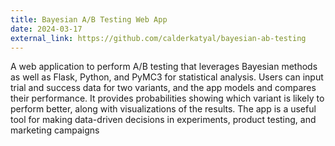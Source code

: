 ```yaml
---
title: Bayesian A/B Testing Web App
date: 2024-03-17
external_link: https://github.com/calderkatyal/bayesian-ab-testing
---
```


A web application to perform A/B testing that leverages Bayesian methods as well as Flask, Python, and PyMC3 for statistical analysis. Users can input trial and success data for two variants, and the app models and compares their performance. It provides probabilities showing which variant is likely to perform better, along with visualizations of the results. The app is a useful tool for making data-driven decisions in experiments, product testing, and marketing campaigns
